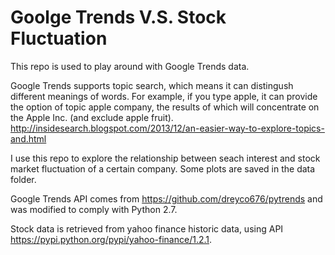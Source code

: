 # Goolge Trends V.S. Stock Fluctuation

This repo is used to play around with Google Trends data. 

Google Trends supports topic search, which means it can distingush different meanings of words. For example, if you type apple, it can provide the option of topic apple company, the results of which will concentrate on the Apple Inc. (and exclude apple fruit).
http://insidesearch.blogspot.com/2013/12/an-easier-way-to-explore-topics-and.html

I use this repo to explore the relationship between seach interest and stock market fluctuation of a certain company. Some plots are saved in the data folder.

Google Trends API comes from https://github.com/dreyco676/pytrends and was modified to comply with Python 2.7.

Stock data is retrieved from yahoo finance historic data, using API https://pypi.python.org/pypi/yahoo-finance/1.2.1. 
